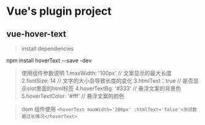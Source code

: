 # Vue's plugin project

## vue-hover-text

> install dependencies

npm install hoverText --save -dev

> 使用组件参数说明
1.maxWidth: '100px'       // 文案显示的最大长度
2.fontSize: 14            // 文字的大小会导致长度的变化
3.htmlText：true          // 是否显示slot里面的html标签
4.hoverTextBg: '#333'     // 悬浮文案的背景色
5.hoverTextColor: '#fff'  // 悬浮文案的颜色

> dom 组件使用
`<hoverText maxWidth='200px' :htmlText='false'>测试数据过长情况</hoverText>`
